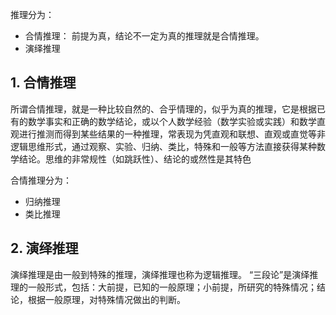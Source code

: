 推理分为：
- 合情推理： 前提为真，结论不一定为真的推理就是合情推理。
- 演绎推理


## 1. 合情推理
所谓合情推理，就是一种比较自然的、合乎情理的，似乎为真的推理，它是根据已有的数学事实和正确的数学结论，或以个人数学经验（数学实验或实践）和数学直观进行推测而得到某些结果的一种推理，常表现为凭直观和联想、直观或直觉等非逻辑思维形式，通过观察、实验、归纳、类比，特殊和一般等方法直接获得某种数学结论。思维的非常规性（如跳跃性）、结论的或然性是其特色

合情推理分为：
- 归纳推理
- 类比推理

## 2. 演绎推理
演绎推理是由一般到特殊的推理，演绎推理也称为逻辑推理。 “三段论”是演绎推理的一般形式，包括：大前提，已知的一般原理；小前提，所研究的特殊情况；结论，根据一般原理，对特殊情况做出的判断。

